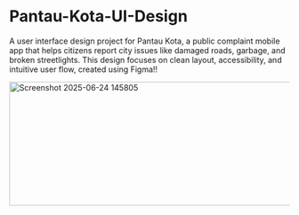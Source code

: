 # Pantau-Kota-UI-Design
A user interface design project for Pantau Kota, a public complaint mobile app that helps citizens report city issues like damaged roads, garbage, and broken streetlights.
This design focuses on clean layout, accessibility, and intuitive user flow, created using Figma!!

<img width="559" height="223" alt="Screenshot 2025-06-24 145805" src="https://github.com/user-attachments/assets/931b577e-5818-4160-9b33-b25c1679bc8a" />
